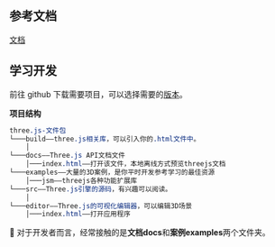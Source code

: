 ## 参考文档

[文档](http://www.webgl3d.cn/pages/aac9ab/)



## 学习开发

前往 github 下载需要项目，可以选择需要的[版本](https://github.com/mrdoob/three.js/tree/r150)。

**项目结构**

```css
three.js-文件包
└───build——three.js相关库，可以引入你的.html文件中。
    │
└───docs——Three.js API文档文件
    │───index.html——打开该文件，本地离线方式预览threejs文档
└───examples——大量的3D案例，是你平时开发参考学习的最佳资源
    │───jsm——threejs各种功能扩展库
└───src——Three.js引擎的源码，有兴趣可以阅读。
    │
└───editor——Three.js的可视化编辑器，可以编辑3D场景
    │───index.html——打开应用程序 
```

:whale: 对于开发者而言，经常接触的是**文档docs**和**案例examples**两个文件夹。





